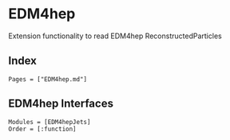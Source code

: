 # EDM4hep

Extension functionality to read EDM4hep ReconstructedParticles

## Index

```@index
Pages = ["EDM4hep.md"]
```

## EDM4hep Interfaces

```@autodocs
Modules = [EDM4hepJets]
Order = [:function]
```
